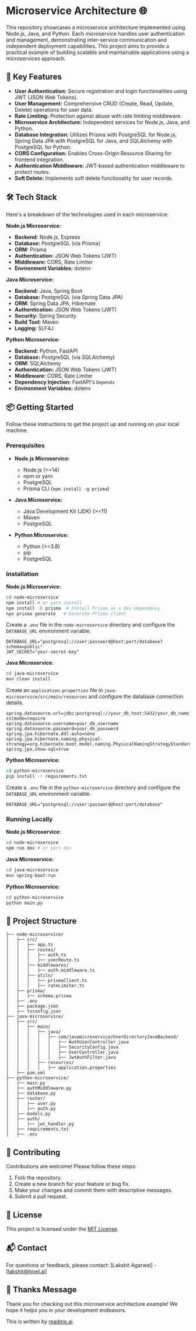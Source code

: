 # Microservice Architecture 🌐

This repository showcases a microservice architecture implemented using Node.js, Java, and Python. Each microservice handles user authentication and management, demonstrating inter-service communication and independent deployment capabilities. This project aims to provide a practical example of building scalable and maintainable applications using a microservices approach.

## 🚀 Key Features

*   **User Authentication:** Secure registration and login functionalities using JWT (JSON Web Tokens).
*   **User Management:** Comprehensive CRUD (Create, Read, Update, Delete) operations for user data.
*   **Rate Limiting:** Protection against abuse with rate limiting middleware.
*   **Microservice Architecture:** Independent services for Node.js, Java, and Python.
*   **Database Integration:** Utilizes Prisma with PostgreSQL for Node.js, Spring Data JPA with PostgreSQL for Java, and SQLAlchemy with PostgreSQL for Python.
*   **CORS Configuration:** Enables Cross-Origin Resource Sharing for frontend integration.
*   **Authentication Middleware:** JWT-based authentication middleware to protect routes.
*   **Soft Delete:** Implements soft delete functionality for user records.

## 🛠️ Tech Stack

Here's a breakdown of the technologies used in each microservice:

**Node.js Microservice:**

*   **Backend:** Node.js, Express
*   **Database:** PostgreSQL (via Prisma)
*   **ORM:** Prisma
*   **Authentication:** JSON Web Tokens (JWT)
*   **Middleware:** CORS, Rate Limiter
*   **Environment Variables:** dotenv

**Java Microservice:**

*   **Backend:** Java, Spring Boot
*   **Database:** PostgreSQL (via Spring Data JPA)
*   **ORM:** Spring Data JPA, Hibernate
*   **Authentication:** JSON Web Tokens (JWT)
*   **Security:** Spring Security
*   **Build Tool:** Maven
*   **Logging:** SLF4J

**Python Microservice:**

*   **Backend:** Python, FastAPI
*   **Database:** PostgreSQL (via SQLAlchemy)
*   **ORM:** SQLAlchemy
*   **Authentication:** JSON Web Tokens (JWT)
*   **Middleware:** CORS, Rate Limiter
*   **Dependency Injection:** FastAPI's `Depends`
*   **Environment Variables:** dotenv

## 📦 Getting Started

Follow these instructions to get the project up and running on your local machine.

### Prerequisites

*   **Node.js Microservice:**
    *   Node.js (>=14)
    *   npm or yarn
    *   PostgreSQL
    *   Prisma CLI (`npm install -g prisma`)

*   **Java Microservice:**
    *   Java Development Kit (JDK) (>=11)
    *   Maven
    *   PostgreSQL

*   **Python Microservice:**
    *   Python (>=3.8)
    *   pip
    *   PostgreSQL

### Installation

**Node.js Microservice:**

```bash
cd node-microservice
npm install # or yarn install
npm install -D prisma  # Install Prisma as a dev dependency
npx prisma generate   # Generate Prisma client
```

Create a `.env` file in the `node-microservice` directory and configure the `DATABASE_URL` environment variable.

```
DATABASE_URL="postgresql://user:password@host:port/database?schema=public"
JWT_SECRET="your-secret-key"
```

**Java Microservice:**

```bash
cd java-microservice
mvn clean install
```

Create an `application.properties` file in `java-microservice/src/main/resources` and configure the database connection details.

```properties
spring.datasource.url=jdbc:postgresql://your_db_host:5432/your_db_name?sslmode=require
spring.datasource.username=your_db_username
spring.datasource.password=your_db_password
spring.jpa.hibernate.ddl-auto=none
spring.jpa.hibernate.naming.physical-strategy=org.hibernate.boot.model.naming.PhysicalNamingStrategyStandardImpl
spring.jpa.show-sql=true
```

**Python Microservice:**

```bash
cd python-microservice
pip install -r requirements.txt
```

Create a `.env` file in the `python-microservice` directory and configure the `DATABASE_URL` environment variable.

```
DATABASE_URL="postgresql://user:password@host:port/database"
```

### Running Locally

**Node.js Microservice:**

```bash
cd node-microservice
npm run dev # or yarn dev
```

**Java Microservice:**

```bash
cd java-microservice
mvn spring-boot:run
```

**Python Microservice:**

```bash
cd python-microservice
python main.py
```

## 📂 Project Structure

```
├── node-microservice/
│   ├── src/
│   │   ├── app.ts
│   │   ├── routes/
│   │   │   ├── auth.ts
│   │   │   ├── userRoute.ts
│   │   ├── middlewares/
│   │   │   ├── auth.middleware.ts
│   │   ├── utils/
│   │   │   ├── prismaClient.ts
│   │   │   ├── rateLimiter.ts
│   ├── prisma/
│   │   ├── schema.prisma
│   ├── .env
│   ├── package.json
│   ├── tsconfig.json
├── java-microservice/
│   ├── src/
│   │   ├── main/
│   │   │   ├── java/
│   │   │   │   ├── com/javamicroservice/UserDirectoryJavaBackend/
│   │   │   │   │   ├── AuthUserController.java
│   │   │   │   │   ├── SecurityConfig.java
│   │   │   │   │   ├── UserController.java
│   │   │   │   │   ├── JwtAuthFilter.java
│   │   │   ├── resources/
│   │   │   │   ├── application.properties
│   ├── pom.xml
├── python-microservice/
│   ├── main.py
│   ├── authMiddleware.py
│   ├── database.py
│   ├── router/
│   │   ├── user.py
│   │   ├── auth.py
│   ├── models.py
│   ├── auth/
│   │   ├── jwt_handler.py
│   ├── requirements.txt
│   ├── .env
```


## 🤝 Contributing

Contributions are welcome! Please follow these steps:

1.  Fork the repository.
2.  Create a new branch for your feature or bug fix.
3.  Make your changes and commit them with descriptive messages.
4.  Submit a pull request.

## 📝 License

This project is licensed under the [MIT License](LICENSE).

## 📬 Contact

For questions or feedback, please contact: [Lakshit Agarwal] - [lakshit@hivel.ai]

## 💖 Thanks Message

Thank you for checking out this microservice architecture example! We hope it helps you in your development endeavors.

This is written by [readme.ai](https://readme-generator-phi.vercel.app/).
